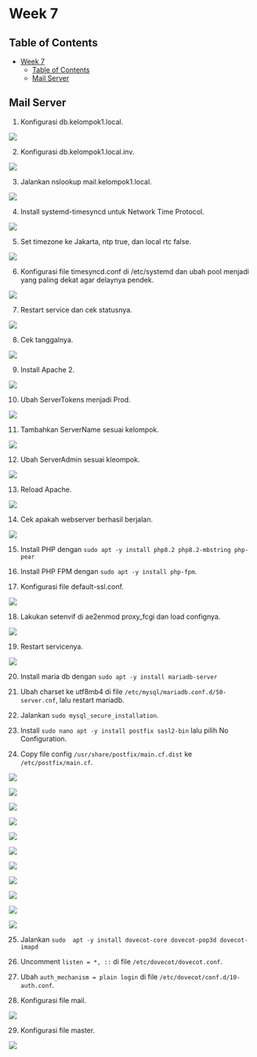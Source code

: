 # Week 7

## Table of Contents

- [Week 7](#week-7)
  - [Table of Contents](#table-of-contents)
  - [Mail Server](#mail-server)

## Mail Server
1. Konfigurasi db.kelompok1.local.

![](assets/mail-1.png)

2. Konfigurasi db.kelompok1.local.inv.

![](assets/mail-2.png)

3. Jalankan nslookup mail.kelompok1.local.

![](assets/mail-3.png)

4. Install systemd-timesyncd untuk Network Time Protocol.

![](assets/mail-4.png)

5. Set timezone ke Jakarta, ntp true, dan local rtc false.

![](assets/mail-5.png)

6. Konfigurasi file timesyncd.conf di /etc/systemd dan ubah pool menjadi yang paling dekat agar delaynya pendek.

![](assets/mail-6.png)

7. Restart service dan cek statusnya.

![](assets/mail-7.png)

8. Cek tanggalnya.

![](assets/mail-8.png)

9. Install Apache 2.

![](assets/mail-9.png)

10. Ubah ServerTokens menjadi Prod.

![](assets/mail-10.png)

11. Tambahkan ServerName sesuai kelompok.

![](assets/mail-11.png)

12. Ubah ServerAdmin sesuai kleompok.

![](assets/mail-12.png)

13. Reload Apache.

![](assets/mail-13.png)

14. Cek apakah webserver berhasil berjalan.

![](assets/mail-14.png)

15. Install PHP dengan `sudo apt -y install php8.2 php8.2-mbstring php-pear`

16. Install PHP FPM dengan `sudo apt -y install php-fpm`.

17. Konfigurasi file default-ssl.conf.

![](assets/mail-17.png)

18. Lakukan setenvif di ae2enmod proxy_fcgi dan load confignya.

![](assets/mail-18.png)

19. Restart servicenya.

![](assets/mail-19.png)

20. Install maria db dengan `sudo apt -y install mariadb-server`

21. Ubah charset ke utf8mb4 di file `/etc/mysql/mariadb.conf.d/50-server.cnf`, lalu restart mariadb.

22. Jalankan `sudo mysql_secure_installation`.

23. Install `sudo nano apt -y install postfix sasl2-bin` lalu pilih No Configuration.

24. Copy file config `/usr/share/postfix/main.cf.dist` ke `/etc/postfix/main.cf`.

![](assets/mail-20.png)

![](assets/mail-21.png)

![](assets/mail-22.png)

![](assets/mail-23.png)

![](assets/mail-24.png)

![](assets/mail-25.png)

![](assets/mail-26.png)

![](assets/mail-27.png)

![](assets/mail-28.png)

![](assets/mail-29.png)

![](assets/mail-30.png)

25. Jalankan `sudo  apt -y install dovecot-core dovecot-pop3d dovecot-imapd`

26. Uncomment `listen = *, ::` di file `/etc/dovecot/dovecot.conf`.
    
27. Ubah `auth_mechanism = plain login` di file `/etc/dovecot/conf.d/10-auth.conf`.

28. Konfigurasi file mail.

![](assets/mail-31.png)

29. Konfigurasi file master.

![](assets/mail-32.png)